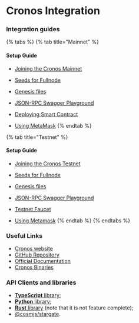 # Cronos Integration

### Integration guides

{% tabs %}
{% tab title="Mainnet" %}
#### Setup Guide

* [Joining the Cronos Mainnet](../../for-node-hosts/running-nodes/cronos-mainnet.md)
* [Seeds for Fullnode](https://github.com/crypto-org-chain/cronos-mainnet#seed-nodes)
* [Genesis files](https://raw.githubusercontent.com/crypto-org-chain/cronos-mainnet/master/cronosmainnet\_25-1/genesis.json)
* [JSON-RPC Swagger Playground](https://docs.cronos.org/swagger?network=mainnet)



* [Deploying Smart Contract](../../for-dapp-developers/cronos-smart-contract.md)
* [Using MetaMask](https://docs.cronos.org/getting-started/metamask.html)
{% endtab %}

{% tab title="Testnet" %}
#### Setup Guide

* [Joining the Cronos Testnet](https://docs.cronos.org/getting-started/cronos-testnet.html)
* [Seeds for Fullnode](https://github.com/crypto-org-chain/cronos-testnets/blob/main/testnet.json#L21)
* [Genesis files](https://raw.githubusercontent.com/crypto-org-chain/cronos-testnets/main/cronostestnet\_338-1/genesis.json)
* [JSON-RPC Swagger Playground](https://docs.cronos.org/swagger)



* [Testnet Faucet](https://cronos.org/faucet/)
* [Using Metamask](https://docs.cronos.org/for-users/metamask)
{% endtab %}
{% endtabs %}

### Useful Links

* [Cronos website](https://cronos.org/)
* [GitHub Repository](https://github.com/crypto-org-chain/cronos)
* [Official Documentation](https://docs.cronos.org/)
* [Cronos Binaries](https://github.com/crypto-org-chain/cronos/releases)

### API Clients and libraries

* [**TypeScript** library](https://github.com/crypto-org-chain/chain-jslib);
* [**Python** library](https://pypi.org/project/chainlibpy/#description);
* [**Rust** library](https://github.com/crypto-org-chain/chainlib-rs) (note that it is not feature complete);
* [@cosmjs/stargate](https://github.com/cosmos/cosmjs/tree/master/packages/stargate).


